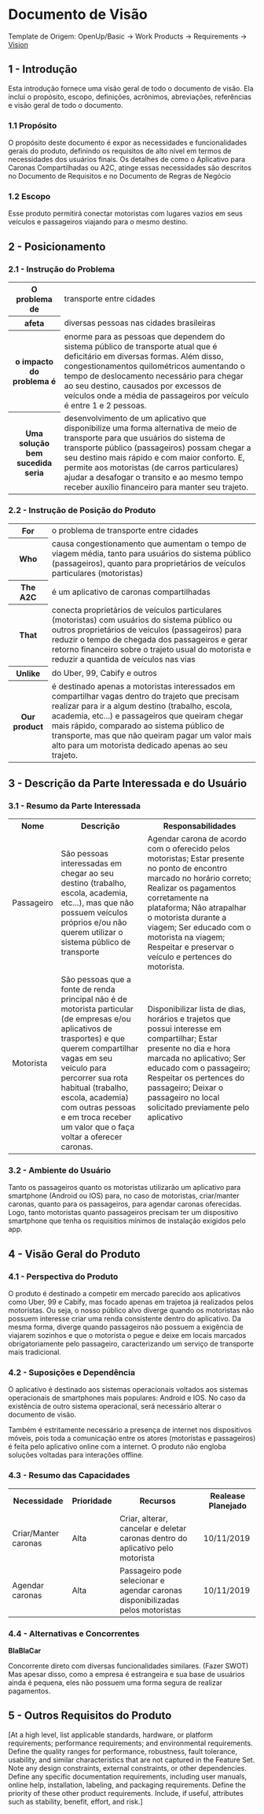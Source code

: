 # Documento de Visão

Template de Origem: OpenUp/Basic -> Work Products -> Requirements -> [Vision](http://ndpsoftware.com/OpenUpBasic/openup_basic/guidances/templates/resources/vision.dot)

## 1 - Introdução

Esta introdução fornece uma visão geral de todo o documento de visão. Ela inclui o propósito, escopo, definições, acrônimos, abreviações, referências e visão geral de todo o documento.

### 1.1 Propósito

O propósito deste documento é expor as necessidades e funcionalidades gerais do produto, definindo os requisitos de alto nível em termos de necessidades dos usuários finais. Os detalhes de como o Aplicativo para Caronas Compartilhadas ou A2C, atinge essas necessidades são descritos no Documento de Requisitos e no Documento de Regras de Negócio

### 1.2 Escopo

Esse produto permitirá conectar motoristas com lugares vazios em seus veículos e passageiros viajando para o mesmo destino.

## 2 - Posicionamento

### 2.1 - Instrução do Problema

<table>
    <tr>
        <th>O problema de</th>
        <td>transporte entre cidades</td>
    </tr>
    <tr>
        <th>afeta</th>
        <td>diversas pessoas nas cidades brasileiras</td>
    </tr>
    <tr>
        <th>o impacto do problema é</th>
        <td>enorme para as pessoas que dependem do sistema público de transporte atual que é deficitário em diversas formas. Além disso, congestionamentos quilométricos aumentando o tempo de deslocamento necessário para chegar ao seu destino, causados por excessos de veículos onde a média de passageiros por veículo é entre 1 e 2 pessoas.</td>
    </tr>
    <tr>
        <th>Uma solução bem sucedida seria</th>
        <td> desenvolvimento de um aplicativo que disponibilize uma forma alternativa de meio de transporte para que usuários do sistema de transporte público (passageiros) possam chegar a seu destino mais rápido e com maior conforto. E, permite aos motoristas (de carros particulares) ajudar a desafogar o transito e ao mesmo tempo receber auxílio financeiro para manter seu trajeto.</td>
    </tr>
</table>

### 2.2 - Instrução de Posição do Produto

<table>
    <tr>
        <th>For</th>
        <td>o problema de transporte entre cidades</td>
    </tr>
    <tr>
        <th>Who</th>
        <td>causa congestionamento que aumentam o tempo de viagem média, tanto para usuários do sistema público (passageiros), quanto para proprietários de veículos particulares (motoristas)</td>
    </tr>
    <tr>
        <th>The A2C</th>
        <td>é um aplicativo de caronas compartilhadas</td>
    </tr>
    <tr>
        <th>That</th>
        <td>conecta proprietários de veículos particulares (motoristas) com usuários do sistema público ou outros proprietários de veículos (passageiros) para reduzir o tempo de chegada dos passageiros e gerar retorno financeiro sobre o trajeto usual do motorista e reduzir a quantida de veículos nas vias</td>
    </tr>
    <tr>
        <th>Unlike</th>
        <td>do Uber, 99, Cabify e outros</td>
    </tr>
    <tr>
        <th>Our product</th>
        <td>é destinado apenas a motoristas interessados em compartilhar vagas dentro do trajeto que precisam realizar para ir a algum destino (trabalho, escola, academia, etc...) e passageiros que queiram chegar mais rápido, comparado ao sistema público de transporte, mas que não queiram pagar um valor mais alto para um motorista dedicado apenas ao seu trajeto.</td>
    </tr>
</table>

## 3 - Descrição da Parte Interessada e do Usuário

### 3.1 - Resumo da Parte Interessada

<table>
    <tr>
        <th>Nome</th>
        <th>Descrição</th>
        <th>Responsabilidades</th>
    </tr>
    <tr>
        <td>Passageiro</td>
        <td>São pessoas interessadas em chegar ao seu destino (trabalho, escola, academia, etc...), mas que não possuem veículos próprios e/ou não querem utilizar o sistema público de transporte</td>
        <td>Agendar carona de acordo com o oferecido pelos motoristas; Estar presente no ponto de encontro marcado no horário correto; Realizar os pagamentos corretamente na plataforma; Não atrapalhar o motorista durante a viagem; Ser educado com o motorista na viagem; Respeitar e preservar o veículo e pertences do motorista.</td>
    </tr>
    <tr>
        <td>Motorista</td>
        <td>São pessoas que a fonte de renda principal não é de motorista particular (de empresas e/ou aplicativos de trasportes) e que querem compartilhar vagas em seu veículo para percorrer sua rota habitual (trabalho, escola, academia) com outras pessoas e em troca receber um valor que o faça voltar a oferecer caronas.</td>
        <td>Disponibilizar lista de dias, horários e trajetos que possui interesse em compartilhar; Estar presente no dia e hora marcada no aplicativo; Ser educado com o passageiro; Respeitar os pertences do passageiro; Deixar o passageiro no local solicitado previamente pelo aplicativo</td>
    </tr>
</table>

### 3.2 - Ambiente do Usuário

Tanto os passageiros quanto os motoristas utilizarão um aplicativo para smartphone (Android ou IOS) para, no caso de motoristas, criar/manter caronas, quanto para os passageiros, para agendar caronas oferecidas. Logo, tanto motoristas quanto passageiros precisam ter um dispositivo smartphone que tenha os requisitios mínimos de instalação exigidos pelo app.

## 4 - Visão Geral do Produto

### 4.1 - Perspectiva do Produto

O produto é destinado a competir em mercado parecido aos aplicativos como Uber, 99 e Cabify, mas focado apenas em trajetoa já realizados pelos motoristas. Ou seja, o nosso público alvo diverge quando os motoristas não possuem interesse criar uma renda consistente dentro do aplicativo. Da mesma forma, diverge quando passageiros não possuem a exigência de viajarem sozinhos e que o motorista o pegue e deixe em locais marcados obrigatoriamente pelo passageiro, caracterizando um serviço de transporte mais tradicional.   

### 4.2 - Suposições e Dependência

O aplicativo é destinado aos sistemas operacionais voltados aos sistemas operacionais de smartphones mais populares: Android e IOS. No caso da existência de outro sistema operacional, será necessário alterar o documento de visão. 

Também é estritamente necessário a presença de internet nos dispositivos móveis, pois toda a comunicação entre os atores (motoristas e passageiros) é feita pelo aplicativo online com a internet. O produto não engloba soluções voltadas para interações offline.

### 4.3 - Resumo das Capacidades

<table>
    <tr>
        <th>Necessidade</th>
        <th>Prioridade</th>
        <th>Recursos</th>
        <th>Realease Planejado</th>
    </tr>
    <tr>
        <td>Criar/Manter caronas</td>
        <td>Alta</td>
        <td>Criar, alterar, cancelar e deletar caronas dentro do aplicativo pelo motorista</td>
        <td>10/11/2019</td>
    </tr>
    <tr>
        <td>Agendar caronas</td>
        <td>Alta</td>
        <td>Passageiro pode selecionar e agendar caronas disponibilizadas pelos motoristas</td>
        <td>10/11/2019</td>
    </tr>
</table>

### 4.4 - Alternativas e Concorrentes

**BlaBlaCar**

Concorrente direto com diversas funcionalidades similares. (Fazer SWOT)
Mas apesar disso, como a empresa é estrangeira e sua base de usuários ainda é pequena, eles não possuem uma forma segura de realizar pagamentos.

## 5 - Outros Requisitos do Produto

[At a high level, list applicable standards, hardware, or platform requirements; performance requirements; and environmental requirements.
Define the quality ranges for performance, robustness, fault tolerance, usability, and similar characteristics that are not captured in the Feature Set.
Note any design constraints, external constraints, or other dependencies.
Define any specific documentation requirements, including user manuals, online help, installation, labeling, and packaging requirements.
Define the priority of these other product requirements. Include, if useful, attributes such as stability, benefit, effort, and risk.]
